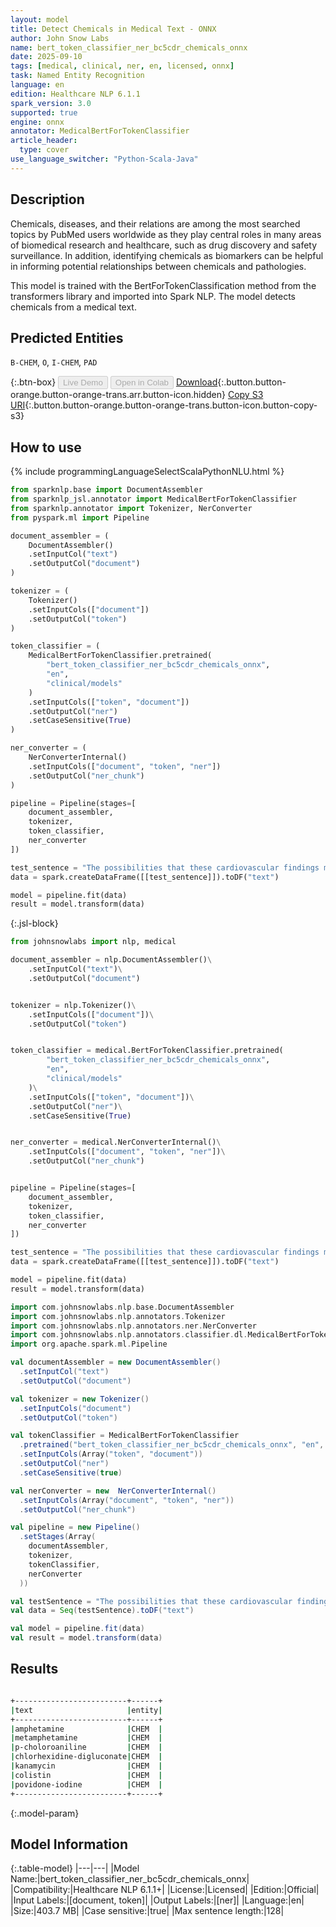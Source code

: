 ```yaml
---
layout: model
title: Detect Chemicals in Medical Text - ONNX
author: John Snow Labs
name: bert_token_classifier_ner_bc5cdr_chemicals_onnx
date: 2025-09-10
tags: [medical, clinical, ner, en, licensed, onnx]
task: Named Entity Recognition
language: en
edition: Healthcare NLP 6.1.1
spark_version: 3.0
supported: true
engine: onnx
annotator: MedicalBertForTokenClassifier
article_header:
  type: cover
use_language_switcher: "Python-Scala-Java"
---
```


## Description

Chemicals, diseases, and their relations are among the most searched topics by PubMed users worldwide as they play central roles in many areas of biomedical research and healthcare, such as drug discovery and safety surveillance. In addition, identifying chemicals as biomarkers can be helpful in informing potential relationships between chemicals and pathologies.

This model is trained with the BertForTokenClassification method from the transformers library and imported into Spark NLP. The model detects chemicals from a medical text.

## Predicted Entities

`B-CHEM`, `O`, `I-CHEM`, `PAD`

{:.btn-box}
<button class="button button-orange" disabled>Live Demo</button>
<button class="button button-orange" disabled>Open in Colab</button>
[Download](https://s3.amazonaws.com/auxdata.johnsnowlabs.com/clinical/models/bert_token_classifier_ner_bc5cdr_chemicals_onnx_en_6.1.1_3.0_1757538723023.zip){:.button.button-orange.button-orange-trans.arr.button-icon.hidden}
[Copy S3 URI](s3://auxdata.johnsnowlabs.com/clinical/models/bert_token_classifier_ner_bc5cdr_chemicals_onnx_en_6.1.1_3.0_1757538723023.zip){:.button.button-orange.button-orange-trans.button-icon.button-copy-s3}

## How to use



<div class="tabs-box" markdown="1">
{% include programmingLanguageSelectScalaPythonNLU.html %}

```python
from sparknlp.base import DocumentAssembler
from sparknlp_jsl.annotator import MedicalBertForTokenClassifier
from sparknlp.annotator import Tokenizer, NerConverter
from pyspark.ml import Pipeline

document_assembler = (
    DocumentAssembler()
    .setInputCol("text")
    .setOutputCol("document")
)

tokenizer = (
    Tokenizer()
    .setInputCols(["document"])
    .setOutputCol("token")
)

token_classifier = (
    MedicalBertForTokenClassifier.pretrained(
        "bert_token_classifier_ner_bc5cdr_chemicals_onnx",
        "en",
        "clinical/models"
    )
    .setInputCols(["token", "document"])
    .setOutputCol("ner")
    .setCaseSensitive(True)
)

ner_converter = (
    NerConverterInternal()
    .setInputCols(["document", "token", "ner"])
    .setOutputCol("ner_chunk")
)

pipeline = Pipeline(stages=[
    document_assembler,
    tokenizer,
    token_classifier,
    ner_converter
])

test_sentence = "The possibilities that these cardiovascular findings might be the result of non-selective inhibition of monoamine oxidase or of amphetamine and metamphetamine are discussed. The results have shown that the degradation product p-choloroaniline is not a significant factor in chlorhexidine-digluconate associated erosive cystitis. A high percentage of kanamycin - colistin and povidone-iodine irrigations were associated with erosive cystitis and suggested a possible complication with human usage"
data = spark.createDataFrame([[test_sentence]]).toDF("text")

model = pipeline.fit(data)
result = model.transform(data)
```
{:.jsl-block}
```python
from johnsnowlabs import nlp, medical

document_assembler = nlp.DocumentAssembler()\
    .setInputCol("text")\
    .setOutputCol("document")


tokenizer = nlp.Tokenizer()\
    .setInputCols(["document"])\
    .setOutputCol("token")


token_classifier = medical.BertForTokenClassifier.pretrained(
        "bert_token_classifier_ner_bc5cdr_chemicals_onnx",
        "en",
        "clinical/models"
    )\
    .setInputCols(["token", "document"])\
    .setOutputCol("ner")\
    .setCaseSensitive(True)


ner_converter = medical.NerConverterInternal()\
    .setInputCols(["document", "token", "ner"])\
    .setOutputCol("ner_chunk")


pipeline = Pipeline(stages=[
    document_assembler,
    tokenizer,
    token_classifier,
    ner_converter
])

test_sentence = "The possibilities that these cardiovascular findings might be the result of non-selective inhibition of monoamine oxidase or of amphetamine and metamphetamine are discussed. The results have shown that the degradation product p-choloroaniline is not a significant factor in chlorhexidine-digluconate associated erosive cystitis. A high percentage of kanamycin - colistin and povidone-iodine irrigations were associated with erosive cystitis and suggested a possible complication with human usage"
data = spark.createDataFrame([[test_sentence]]).toDF("text")

model = pipeline.fit(data)
result = model.transform(data)
```

```scala
import com.johnsnowlabs.nlp.base.DocumentAssembler
import com.johnsnowlabs.nlp.annotators.Tokenizer
import com.johnsnowlabs.nlp.annotators.ner.NerConverter
import com.johnsnowlabs.nlp.annotators.classifier.dl.MedicalBertForTokenClassifier
import org.apache.spark.ml.Pipeline

val documentAssembler = new DocumentAssembler()
  .setInputCol("text")
  .setOutputCol("document")

val tokenizer = new Tokenizer()
  .setInputCols("document")
  .setOutputCol("token")

val tokenClassifier = MedicalBertForTokenClassifier
  .pretrained("bert_token_classifier_ner_bc5cdr_chemicals_onnx", "en", "clinical/models")
  .setInputCols(Array("token", "document"))
  .setOutputCol("ner")
  .setCaseSensitive(true)

val nerConverter = new  NerConverterInternal()
  .setInputCols(Array("document", "token", "ner"))
  .setOutputCol("ner_chunk")

val pipeline = new Pipeline()
  .setStages(Array(
    documentAssembler,
    tokenizer,
    tokenClassifier,
    nerConverter
  ))

val testSentence = "The possibilities that these cardiovascular findings might be the result of non-selective inhibition of monoamine oxidase or of amphetamine and metamphetamine are discussed. The results have shown that the degradation product p-choloroaniline is not a significant factor in chlorhexidine-digluconate associated erosive cystitis. A high percentage of kanamycin - colistin and povidone-iodine irrigations were associated with erosive cystitis and suggested a possible complication with human usage"
val data = Seq(testSentence).toDF("text")

val model = pipeline.fit(data)
val result = model.transform(data)
```
</div>

## Results

```bash

+-------------------------+------+
|text                     |entity|
+-------------------------+------+
|amphetamine              |CHEM  |
|metamphetamine           |CHEM  |
|p-choloroaniline         |CHEM  |
|chlorhexidine-digluconate|CHEM  |
|kanamycin                |CHEM  |
|colistin                 |CHEM  |
|povidone-iodine          |CHEM  |
+-------------------------+------+

```

{:.model-param}
## Model Information

{:.table-model}
|---|---|
|Model Name:|bert_token_classifier_ner_bc5cdr_chemicals_onnx|
|Compatibility:|Healthcare NLP 6.1.1+|
|License:|Licensed|
|Edition:|Official|
|Input Labels:|[document, token]|
|Output Labels:|[ner]|
|Language:|en|
|Size:|403.7 MB|
|Case sensitive:|true|
|Max sentence length:|128|
